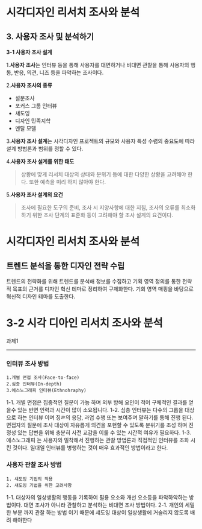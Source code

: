 # 시각디자인 리서치 조사와 분석

## 3. 사용자 조사 및 분석하기
**3-1 사용자 조사 설계**

1.**사용자 조사**는 인터뷰 등을 통해 사용자를 대면하거나 비대면 관찰을 통해 사용자의 행동, 반응, 의견, 니즈 등을 파악하는 조사이다.

2.**사용자 조사의 종류**
- 설문조사
- 포커스 그룹 인터뷰
- 섀도잉
- 디자인 민족지학
- 멘탈 모델

3.**사용자 조사 설계**는 시각디자인 프로젝트의 규모와 사용자 특성 수렴의 중요도에 따라 설계 방법론과 범위를 정할 수 있다.

4.**사용자 조사 설계를 위한 태도**
>상황에 맞게 리서치 대상의 상태와 분위기 등에 대한 다양한 상황을 고려해야 한다. 또한 예측을 미리 하지 않아야 한다.

5.**사용자 조사 설계의 요건**
>조사에 필요한 도구의 준비, 조사 시 지양사항에 대한 지침, 조사의 오류를 최소화하기 위한 조사 단계의 표준화 등이 고려해야 할 조사 설계의 요건이다.
# 시각디자인 리서치 조사와 분석

## 트렌드 분석을 통한 디자인 전략 수립

 트렌드의 전략화를 위해 트렌드를 분석해 정보를 수집하고 기획 영역 정의를 통한 전략적 목표의 근거를 디자인
혁신 테마로 정리하여 구체화한다. 기회 영역 매핑을 바탕으로 혁신적 디자인 테마를 도출한다.


3-2 시각 디아인 리서치 조사와 분석
===================
과제1
- - - - 
### 인터뷰 조사 방법 ###

    1.개별 면접 조사(Face-to-face)
    2.심층 인터뷰(In-depth)
    3.에스노그래피 인터뷰(Ethnohraphy)

1-1. 개별 면접은 집중적인 질문이 가능 하며 외부 방해 요인이 적어 구체적인 결과를 얻을수 있는 반면 인력과 시간이 많이 소요됩니다.
1-2. 심층 인터뷰는 다수의 그룹을 대상으로 하는 인터뷰 이며 징ㄹ의 응담, 과업 수행 또는 보여주며 말하기를 통해 진행 된다.
	면접자의 질문에 조사 대상이 자유롭게 의견을 포현할 수 있도록 분위기를 조성 하며 진정성 있는 답변을 위해
	충분히 사전 교감을 이룰 수 있는 시간적 여유가 필요하다.
1-3. 에스노그래피 는 사용자와 밀착해서 진행하는 관찰 방법론과 직접적인 인터뷰를 조화 시킨 것이다.
	일대일 인터뷰를 병행하는 것이 매우 효과적인 방법이라고 한다.

### 사용자 관찰 조사 방법 ###

    1. 섀도잉 기법의 적용
    2. 섀도잉 기법을 위한 고려사항


1-1. 대상자의 일상생활의 행동을 기록하여 필용 요소와 개선 요소등을 파악하악하는 방법이다.
	대면 조사가 아니라 관찰하고 분석하는 비대면 조사 방법이다.
2-1. 개인의 세밀한 부분 까지 관찰 하는 방법 이기 때문에 섀도잉 대상이 일상생활에 거슬리지 않도록 배려 해야한다

